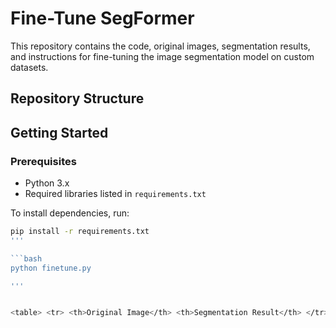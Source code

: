 # Fine-Tune SegFormer

This repository contains the code, original images, segmentation results, and instructions for fine-tuning the image segmentation model on custom datasets.

## Repository Structure


## Getting Started

### Prerequisites

- Python 3.x
- Required libraries listed in `requirements.txt`

To install dependencies, run:

```bash
pip install -r requirements.txt
'''

```bash
python finetune.py

'''


<table> <tr> <th>Original Image</th> <th>Segmentation Result</th> </tr> <tr> <td><img src="original_images/sample1.jpg" alt="Original Image 1" width="300"></td> <td><img src="segmentation_results/sample1_result.jpg" alt="Segmentation Result 1" width="300"></td> </tr> <tr> <td><img src="original_images/sample2.jpg" alt="Original Image 2" width="300"></td> <td><img src="segmentation_results/sample2_result.jpg" alt="Segmentation Result 2" width="300"></td> </tr> </table>

